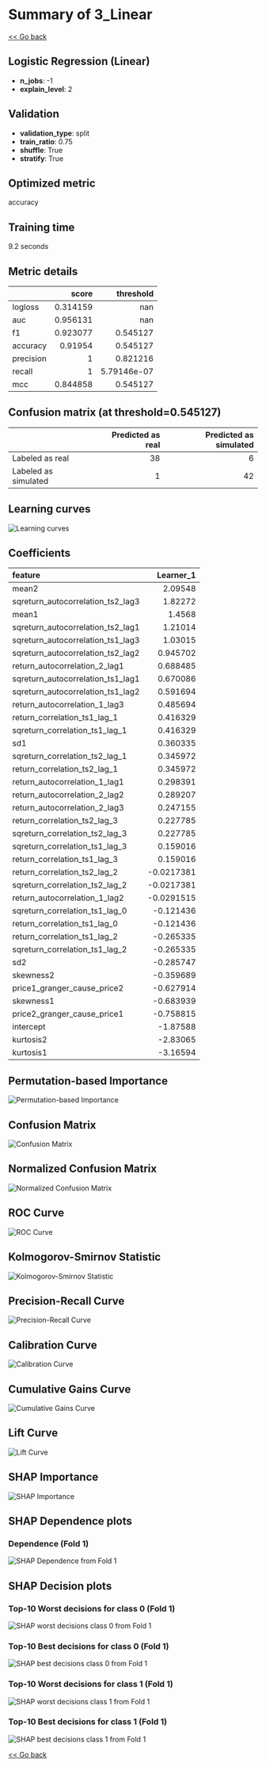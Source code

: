 # Summary of 3_Linear

[<< Go back](../README.md)


## Logistic Regression (Linear)
- **n_jobs**: -1
- **explain_level**: 2

## Validation
 - **validation_type**: split
 - **train_ratio**: 0.75
 - **shuffle**: True
 - **stratify**: True

## Optimized metric
accuracy

## Training time

9.2 seconds

## Metric details
|           |    score |     threshold |
|:----------|---------:|--------------:|
| logloss   | 0.314159 | nan           |
| auc       | 0.956131 | nan           |
| f1        | 0.923077 |   0.545127    |
| accuracy  | 0.91954  |   0.545127    |
| precision | 1        |   0.821216    |
| recall    | 1        |   5.79146e-07 |
| mcc       | 0.844858 |   0.545127    |


## Confusion matrix (at threshold=0.545127)
|                      |   Predicted as real |   Predicted as simulated |
|:---------------------|--------------------:|-------------------------:|
| Labeled as real      |                  38 |                        6 |
| Labeled as simulated |                   1 |                       42 |

## Learning curves
![Learning curves](learning_curves.png)

## Coefficients
| feature                           |   Learner_1 |
|:----------------------------------|------------:|
| mean2                             |   2.09548   |
| sqreturn_autocorrelation_ts2_lag3 |   1.82272   |
| mean1                             |   1.4568    |
| sqreturn_autocorrelation_ts2_lag1 |   1.21014   |
| sqreturn_autocorrelation_ts1_lag3 |   1.03015   |
| sqreturn_autocorrelation_ts2_lag2 |   0.945702  |
| return_autocorrelation_2_lag1     |   0.688485  |
| sqreturn_autocorrelation_ts1_lag1 |   0.670086  |
| sqreturn_autocorrelation_ts1_lag2 |   0.591694  |
| return_autocorrelation_1_lag3     |   0.485694  |
| return_correlation_ts1_lag_1      |   0.416329  |
| sqreturn_correlation_ts1_lag_1    |   0.416329  |
| sd1                               |   0.360335  |
| sqreturn_correlation_ts2_lag_1    |   0.345972  |
| return_correlation_ts2_lag_1      |   0.345972  |
| return_autocorrelation_1_lag1     |   0.298391  |
| return_autocorrelation_2_lag2     |   0.289207  |
| return_autocorrelation_2_lag3     |   0.247155  |
| return_correlation_ts2_lag_3      |   0.227785  |
| sqreturn_correlation_ts2_lag_3    |   0.227785  |
| sqreturn_correlation_ts1_lag_3    |   0.159016  |
| return_correlation_ts1_lag_3      |   0.159016  |
| return_correlation_ts2_lag_2      |  -0.0217381 |
| sqreturn_correlation_ts2_lag_2    |  -0.0217381 |
| return_autocorrelation_1_lag2     |  -0.0291515 |
| sqreturn_correlation_ts1_lag_0    |  -0.121436  |
| return_correlation_ts1_lag_0      |  -0.121436  |
| return_correlation_ts1_lag_2      |  -0.265335  |
| sqreturn_correlation_ts1_lag_2    |  -0.265335  |
| sd2                               |  -0.285747  |
| skewness2                         |  -0.359689  |
| price1_granger_cause_price2       |  -0.627914  |
| skewness1                         |  -0.683939  |
| price2_granger_cause_price1       |  -0.758815  |
| intercept                         |  -1.87588   |
| kurtosis2                         |  -2.83065   |
| kurtosis1                         |  -3.16594   |


## Permutation-based Importance
![Permutation-based Importance](permutation_importance.png)
## Confusion Matrix

![Confusion Matrix](confusion_matrix.png)


## Normalized Confusion Matrix

![Normalized Confusion Matrix](confusion_matrix_normalized.png)


## ROC Curve

![ROC Curve](roc_curve.png)


## Kolmogorov-Smirnov Statistic

![Kolmogorov-Smirnov Statistic](ks_statistic.png)


## Precision-Recall Curve

![Precision-Recall Curve](precision_recall_curve.png)


## Calibration Curve

![Calibration Curve](calibration_curve_curve.png)


## Cumulative Gains Curve

![Cumulative Gains Curve](cumulative_gains_curve.png)


## Lift Curve

![Lift Curve](lift_curve.png)



## SHAP Importance
![SHAP Importance](shap_importance.png)

## SHAP Dependence plots

### Dependence (Fold 1)
![SHAP Dependence from Fold 1](learner_fold_0_shap_dependence.png)

## SHAP Decision plots

### Top-10 Worst decisions for class 0 (Fold 1)
![SHAP worst decisions class 0 from Fold 1](learner_fold_0_shap_class_0_worst_decisions.png)
### Top-10 Best decisions for class 0 (Fold 1)
![SHAP best decisions class 0 from Fold 1](learner_fold_0_shap_class_0_best_decisions.png)
### Top-10 Worst decisions for class 1 (Fold 1)
![SHAP worst decisions class 1 from Fold 1](learner_fold_0_shap_class_1_worst_decisions.png)
### Top-10 Best decisions for class 1 (Fold 1)
![SHAP best decisions class 1 from Fold 1](learner_fold_0_shap_class_1_best_decisions.png)

[<< Go back](../README.md)
